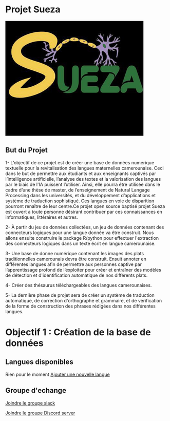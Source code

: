 # Projet Sueza
![fg](./images/sueza.jpg)

## But du Projet 
  1- L’objectif de ce projet est de créer une base de données numérique textuelle pour la revitalisation des langues maternelles camerounaise. Ceci dans le but de permettre aux étudiants et aux enseignants captivés par l’intelligence artificielle, l’analyse des textes et la valorisation des langues par le biais de l'IA puissent l’utiliser. Ainsi, elle pourra être utilisée dans le cadre d’une thèse de master, de l’enseignement de Natural Langage Processing dans les universités, et du développement d’applications et système de traduction sophistiqué. Ces langues en voie de disparition pourront renaître de leur centre.Ce projet open source baptisé projet Sueza est ouvert a toute personne désirant contribuer par ces connaissances en informatiques, littéraires et autres. 
  
 2- À partir du jeu de données collectées, un jeu de données contenant des connecteurs logiques pour une langue donnée va être construit. Nous allons ensuite construire le package R/python pour effectuer l'extraction des connecteurs logiques dans un texte écrit en langue camerounaise. 

3- Une base de donne numérique contenant les images des plats traditionnelles camerounais devra être construit. Ensuit annoter en différentes langues afin de permettre aux personnes captive par l’apprentissage profond de l’exploiter pour créer et entraîner des modèles de détection et d'identification automatique de nos différents plats. 

4- Créer des thésaurus téléchargeables des langues camerounaises.

5- La dernière phase de projet sera de créer un système de traduction automatique, de correction d'orthographe et grammaire, et de vérification de la forme de construction des phrases rédigées dans nos différentes langues. 


# Objectif 1 : Création de la base de données 
 ## Langues disponibles
  Rien pour le moment
  [Ajouter une nouvelle langue]()


## Groupe d'echange


[Joindre le groupe slack](https://join.slack.com/t/suezaproject/shared_invite/zt-16inb8g5x-zlloXg1tMc6OyuCkIh6WHQ)


[Joindre le groupe Discord server](https://discord.gg/dkybZNCD)

